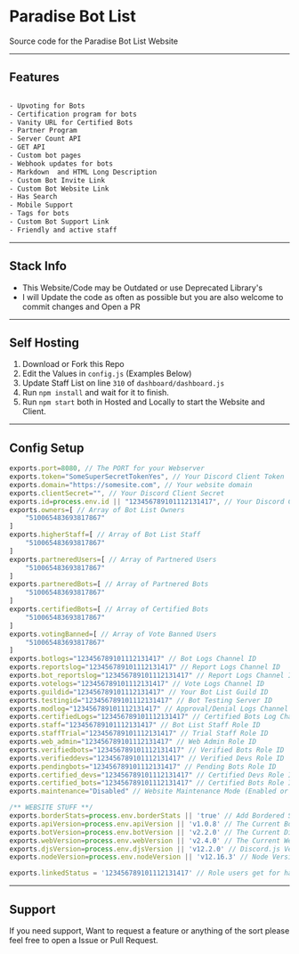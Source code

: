 # Paradise Bot List
Source code for the Paradise Bot List Website

---

## Features
```css

- Upvoting for Bots
- Certification program for bots
- Vanity URL for Certified Bots
- Partner Program
- Server Count API
- GET API 
- Custom bot pages
- Webhook updates for bots 
- Markdown  and HTML Long Description
- Custom Bot Invite Link
- Custom Bot Website Link
- Has Search
- Mobile Support 
- Tags for bots
- Custom Bot Support Link
- Friendly and active staff

```

---

## Stack Info
- This Website/Code may be Outdated or use Deprecated Library's
- I will Update the code as often as possible but you are also welcome to commit changes and Open a PR

---

## Self Hosting
1. Download or Fork this Repo
2. Edit the Values in `config.js` (Examples Below)
3. Update Staff List on line `310` of `dashboard/dashboard.js`
4. Run `npm install` and wait for it to finish.
5. Run `npm start` both in Hosted and Locally to start the Website and Client.

---

## Config Setup
```js
exports.port=8080, // The PORT for your Webserver
exports.token="SomeSuperSecretTokenYes", // Your Discord Client Token
exports.domain="https://somesite.com", // Your website domain
exports.clientSecret="", // Your Discord Client Secret
exports.id=process.env.id || "123456789101112131417", // Your Discord Client ID
exports.owners=[ // Array of Bot List Owners
    "510065483693817867"
]
exports.higherStaff=[ // Array of Bot List Staff
    "510065483693817867"
]
exports.partneredUsers=[ // Array of Partnered Users
    "510065483693817867"
]
exports.partneredBots=[ // Array of Partnered Bots
    "510065483693817867"
]
exports.certifiedBots=[ // Array of Certified Bots
    "510065483693817867"
]
exports.votingBanned=[ // Array of Vote Banned Users
    "510065483693817867"
]
exports.botlogs="123456789101112131417" // Bot Logs Channel ID
exports.reportslog="123456789101112131417" // Report Logs Channel ID
exports.bot_reportslog="123456789101112131417" // Report Logs Channel ID
exports.votelogs="123456789101112131417" // Vote Logs Channel ID
exports.guildid="123456789101112131417" // Your Bot List Guild ID
exports.testingid="123456789101112131417" // Bot Testing Server ID
exports.modlog="123456789101112131417" // Approval/Denial Logs Channel ID
exports.certifiedLogs="123456789101112131417" // Certified Bots Log Channel ID
exports.staff="123456789101112131417" // Bot List Staff Role ID
exports.staffTrial="123456789101112131417" // Trial Staff Role ID
exports.web_admin="123456789101112131417" // Web Admin Role ID
exports.verifiedbots="123456789101112131417" // Verified Bots Role ID
exports.verifieddevs="123456789101112131417" // Verified Devs Role ID
exports.pendingbots="123456789101112131417" // Pending Bots Role ID
exports.certified_devs="123456789101112131417" // Certified Devs Role ID
exports.certified_bots="123456789101112131417" // Certified Bots Role ID
exports.maintenance="Disabled" // Website Maintenance Mode (Enabled or Disabled)

/** WEBSITE STUFF **/
exports.borderStats=process.env.borderStats || 'true' // Add Bordered Stats to the Stats Page
exports.apiVersion=process.env.apiVersion || 'v1.0.8' // The Current Bot List API Version
exports.botVersion=process.env.botVersion || 'v2.2.0' // The Current Discord Bot Version
exports.webVersion=process.env.webVersion || 'v2.4.0' // The Current Website Version
exports.djsVersion=process.env.djsVersion || 'v12.2.0' // Discord.js Version
exports.nodeVersion=process.env.nodeVersion || 'v12.16.3' // Node Version

exports.linkedStatus = '123456789101112131417' // Role users get for having your Domain in their status 
```
---

## Support
If you need support, Want to request a feature or anything of the sort please feel free to open a Issue or Pull Request.

